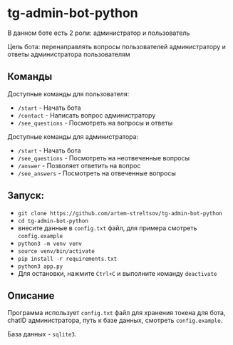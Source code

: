 # tg-admin-bot-python

В данном боте есть 2 роли: администратор и пользователь

Цель бота: перенаправлять вопросы пользователей администратору и ответы администратора пользователям


## Команды
Доступные команды для пользователя:
- `/start` - Начать бота
- `/contact` - Написать вопрос администратору
- `/see_questions` - Посмотреть на вопросы и ответы


Доступные команды для администратора:
- `/start` - Начать бота
- `/see_questions` - Посмотреть на неотвеченные вопросы
- `/answer` - Позволяет ответить на вопрос
- `/see_answers` - Посмотреть на отвеченные вопросы


## Запуск:
- `git clone https://github.com/artem-streltsov/tg-admin-bot-python`
- `cd tg-admin-bot-python`
- внесите данные в `config.txt` файл, для примера смотреть `config.example`
- `python3 -m venv venv`
- `source venv/bin/activate`
- `pip install -r requirements.txt`
- `python3 app.py`
- Для остановки, нажмите `Ctrl+C` и выполните команду `deactivate`


## Описание
Программа использует `config.txt` файл для хранения токена для бота, chatID администратора, путь к базе данных, смотреть `config.example`.

База данных - `sqlite3`.
